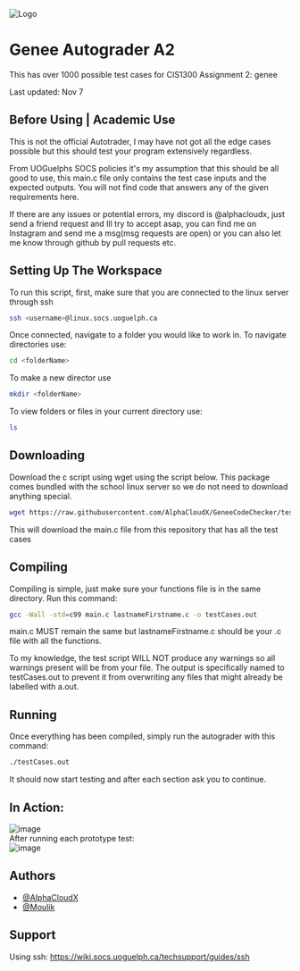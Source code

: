 ![Logo](https://github.com/AlphaCloudX/GeneeCodeChecker/assets/66267343/86834148-7b72-401d-b089-80a6a3a92914)

# Genee Autograder A2

This has over 1000 possible test cases for CIS1300 Assignment 2: genee

Last updated: Nov 7

## Before Using | Academic Use

This is not the official Autotrader, I may have not got all the edge cases possible but this should test your program extensively regardless.

From UOGuelphs SOCS policies it's my assumption that this should be all good to use, this main.c file only contains the test case inputs and the expected outputs. You will not find code that answers any of the given requirements here.

If there are any issues or potential errors, my discord is @alphacloudx, just send a friend request and Ill try to accept asap, you can find me on Instagram and send me a msg(msg requests are open) or you can also let me know through github by pull requests etc.

## Setting Up The Workspace

To run this script, first, make sure that you are connected to the linux server through ssh

```bash
ssh <username>@linux.socs.uoguelph.ca
```

Once connected, navigate to a folder you would like to work in.
To navigate directories use:

```bash
cd <folderName>
```

To make a new director use

```bash
mkdir <folderName>
```

To view folders or files in your current directory use:

```bash
ls
```

## Downloading

Download the c script using wget using the script below.
This package comes bundled with the school linux server so we do not need to download anything special.

```bash
wget https://raw.githubusercontent.com/AlphaCloudX/GeneeCodeChecker/test-method-9/main.c
```

This will download the main.c file from this repository that has all the test cases

## Compiling

Compiling is simple, just make sure your functions file is in the same directory.
Run this command:

```bash
gcc -Wall -std=c99 main.c lastnameFirstname.c -o testCases.out
```
main.c MUST remain the same but lastnameFirstname.c should be your .c file with all the functions.

To my knowledge, the test script WILL NOT produce any warnings so all warnings present will be from your file. The output is specifically named to testCases.out to prevent it from overwriting any files that might already be labelled with a.out.

## Running

Once everything has been compiled, simply run the autograder with this command:

```bash
./testCases.out
```

It should now start testing and after each section ask you to continue.

## In Action:

![image](https://github.com/AlphaCloudX/GeneeCodeChecker/assets/66267343/a6d85306-ae68-44c9-a2da-3615503a1e0c)
<br>After running each prototype test:<br>
![image](https://github.com/AlphaCloudX/GeneeCodeChecker/assets/66267343/ba45400d-2e52-4c2c-9196-f0fb2627a27b)
<br>

## Authors

- [@AlphaCloudX](https://www.github.com/AlphaCloudX)
- [@Moulik](https://github.com/Moulik-Budhiraja)
## Support

Using ssh: https://wiki.socs.uoguelph.ca/techsupport/guides/ssh

